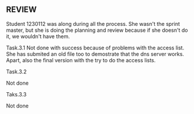 ## REVIEW
Student 1230112 was along during all the process. She wasn't the sprint master, but she is doing the planning and review because if she doesn't do it, we wouldn't have them.

Task.3.1
Not done with success because of problems with the access list. She has submited an old file too to demostrate that the dns server works. Apart, also the final version with the try to do the access lists.

Task.3.2

Not done

Taks.3.3

Not done